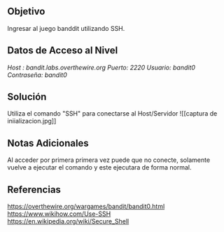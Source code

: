 ## Objetivo
Ingresar al juego banddit utilizando SSH.

## Datos de Acceso al Nivel
*Host : bandit.labs.overthewire.org
Puerto: 2220
Usuario: bandit0
Contraseña: bandit0*

## Solución

Utiliza el comando "SSH" para conectarse al Host/Servidor 
![[captura de iniializacion.jpg]]

## Notas Adicionales
Al acceder por primera primera vez puede que no conecte, solamente vuelve a ejecutar el comando y este ejecutara de forma normal.

## Referencias
https://overthewire.org/wargames/bandit/bandit0.html
https://www.wikihow.com/Use-SSH
https://en.wikipedia.org/wiki/Secure_Shell